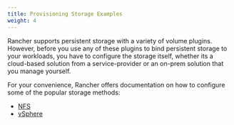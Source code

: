 ```yaml
---
title: Provisioning Storage Examples
weight: 4
---
```


Rancher supports persistent storage with a variety of volume plugins. However, before you use any of these plugins to bind persistent storage to your workloads, you have to configure the storage itself, whether its a cloud-based solution from a service-provider or an on-prem solution that you manage yourself.

For your convenience, Rancher offers documentation on how to configure some of the popular storage methods:

- [NFS]({{<baseurl>}}/rancher/v2.x/en/k8s-in-rancher/volumes-and-storage/examples/nfs/)
- [vSphere]({{<baseurl>}}/rancher/v2.x/en/k8s-in-rancher/volumes-and-storage/examples/vsphere/)
